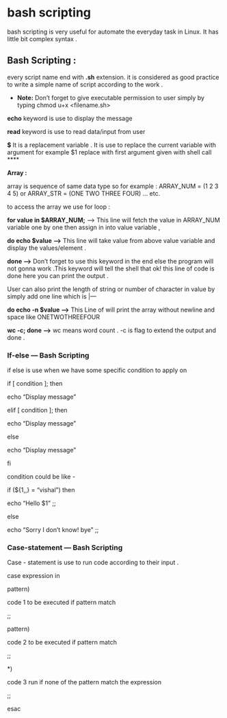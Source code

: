 # bash scripting
bash scripting is very useful for automate the everyday task in Linux. It has little bit complex syntax .

## Bash Scripting :
every script name end with **.sh** extension. it is considered as good practice to write a simple name of script according to the work .

- **Note:** Don’t forget to give executable permission to user simply by typing chmod u+x <filename.sh>


**echo** keyword is use to display the message 

**read** keyword is use to read data/input from user 

**$** It is a replacement variable . It is use to replace the current variable with argument  for example $1 replace with first argument given with shell call ****  

**Array :**

array is sequence of same data type so for example : ARRAY_NUM = (1 2 3 4 5) or ARRAY_STR = (ONE TWO THREE FOUR) ... etc. 

to access the array we use for loop :

**for value in $ARRAY_NUM;** —> This line will fetch the value in ARRAY_NUM variable one by one  then assign in into value variable   ,

**do echo $value —>**  This line will take value from above value variable and display the values/element . 

**done —>**  Don’t forget to use this keyword in the end else the program will not gonna work .This keyword will tell the shell that ok! this line of code is done here you can print the output .

User can also print the length of string or number of character in value by simply add one line which is |—

**do echo -n $value —>** This Line of will print the array without newline and space like ONETWOTHREEFOUR 

**wc -c; done  —>**  wc means word count . -c is flag to extend the output and done .


### If-else — Bash Scripting

if else is use when we have some specific condition to apply on 

if [ condition ]; then 

echo “Display message”

elif [ condition ]; then 

echo “Display message”

else

echo “Display message”

fi

condition could be like - 

if (${1,,} = “vishal”) then 

echo “Hello $1” ;;

else

echo “Sorry I don’t know!  bye” ;;

### Case-statement — Bash Scripting

Case - statement is use to run code according to their input .

case expression in 

 pattern)

code 1 to be executed if pattern match

;;

pattern)

code 2 to be executed if pattern match 

;;

*)

code 3 run if none of the pattern match the expression 

;;

esac
